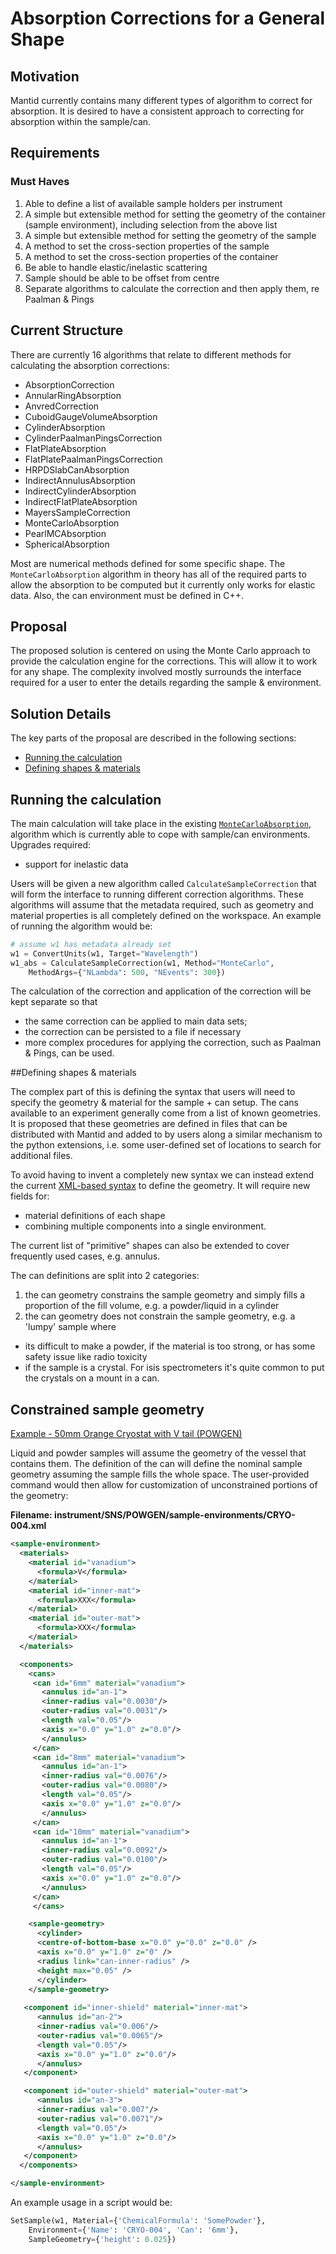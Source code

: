# Absorption Corrections for a General Shape

## Motivation

Mantid currently contains many different types of algorithm to correct for absorption. It is desired to have a consistent
approach to correcting for absorption within the sample/can.

## Requirements

### Must Haves

1. Able to define a list of available sample holders per instrument
1. A simple but extensible method for setting the geometry of the container (sample environment), including selection from the above list
1. A simple but extensible method for setting the geometry of the sample
1. A method to set the cross-section properties of the sample
1. A method to set the cross-section properties of the container
1. Be able to handle elastic/inelastic scattering
1. Sample should be able to be offset from centre
1. Separate algorithms to calculate the correction and then apply them, re Paalman & Pings

## Current Structure

There are currently 16 algorithms that relate to different methods for calculating the absorption corrections:

* AbsorptionCorrection
* AnnularRingAbsorption
* AnvredCorrection
* CuboidGaugeVolumeAbsorption
* CylinderAbsorption
* CylinderPaalmanPingsCorrection
* FlatPlateAbsorption
* FlatPlatePaalmanPingsCorrection
* HRPDSlabCanAbsorption
* IndirectAnnulusAbsorption
* IndirectCylinderAbsorption
* IndirectFlatPlateAbsorption
* MayersSampleCorrection
* MonteCarloAbsorption
* PearlMCAbsorption
* SphericalAbsorption

Most are numerical methods defined for some specific shape. The `MonteCarloAbsorption` algorithm in theory has all of the required parts to allow
the absorption to be computed but it currently only works for elastic data. Also, the can environment must be defined in C++.

## Proposal

The proposed solution is centered on using the Monte Carlo approach to provide the calculation engine for the corrections. This will allow it to
work for any shape. The complexity involved mostly surrounds the interface required for a user to enter the details regarding the sample & environment.

## Solution Details

The key parts of the proposal are described in the following sections:

* [Running the calculation](#S-running-calculation)
* [Defining shapes & materials](#S-defining-shapes-and-materials)

## <a name="S-running-calculation"></a> Running the calculation

The main calculation will take place in the existing [`MonteCarloAbsorption`](http://docs.mantidproject.org/nightly/algorithms/MonteCarloAbsorption-v1.html), algorithm
which is currently able to cope with sample/can environments. Upgrades required:

* support for inelastic data

Users will be given a new algorithm called `CalculateSampleCorrection` that will form the interface to running different correction algorithms. These algorithms will assume
that the metadata required, such as geometry and material properties is all completely defined on the workspace. An example of running the algorithm would be:

```python
# assume w1 has metadata already set
w1 = ConvertUnits(w1, Target="Wavelength")
w1_abs = CalculateSampleCorrection(w1, Method="MonteCarlo",
    MethodArgs={"NLambda": 500, "NEvents": 300})
```

The calculation of the correction and application of the correction will be kept separate so that

* the same correction can be applied to main data sets;
* the correction can be persisted to a file if necessary
* more complex procedures for applying the correction, such as Paalman & Pings, can be used.

##<a name="S-defining-shapes-and-materials"></a>Defining shapes & materials

The complex part of this is defining the syntax that users will need to specify the geometry & material for the sample + can setup. The cans available to
an experiment generally come from a list of known geometries. It is proposed that these geometries are defined in files
that can be distributed with Mantid and added to by users along a similar mechanism to the python extensions,
i.e. some user-defined set of locations to search for additional files.

To avoid having to invent a completely new syntax we can instead extend the current [XML-based syntax](http://docs.mantidproject.org/nightly/concepts/HowToDefineGeometricShape.html#howtodefinegeometricshape) 
to define the geometry. It will require new fields for:

* material definitions of each shape
* combining multiple components into a single environment.

The current list of "primitive" shapes can also be extended to cover frequently used cases, e.g. annulus.

The can definitions are split into 2 categories:

1. the can geometry constrains the sample geometry and simply fills a proportion of the fill volume, e.g. a powder/liquid in a cylinder
2. the can geometry does not constrain the sample geometry, e.g. a 'lumpy' sample where
  * its difficult to make a powder, if the material is too strong, or has some safety issue like radio toxicity
  * if the sample is a crystal. For isis spectrometers it's quite common to put the crystals on a mount in a can.

## Constrained sample geometry

[Example - 50mm Orange Cryostat with V tail (POWGEN)](https://neutrons.ornl.gov/sites/default/files/Powgen%20sample%20cans.pdf)

Liquid and powder samples will assume the geometry of the vessel that contains them. The definition of the can will define
the nominal sample geometry assuming the sample fills the whole space. The user-provided command would then allow 
for customization of unconstrained portions of the geometry:

**Filename: instrument/SNS/POWGEN/sample-environments/CRYO-004.xml**

```xml
<sample-environment>
  <materials>
    <material id="vanadium">
      <formula>V</formula>
    </material>
    <material id="inner-mat">
      <formula>XXX</formula>
    </material>
    <material id="outer-mat">
      <formula>XXX</formula>
    </material>
  </materials>

  <components>
    <cans>
     <can id="6mm" material="vanadium">
       <annulus id="an-1">
       <inner-radius val="0.0030"/>
       <outer-radius val="0.0031"/>
       <length val="0.05"/>
       <axis x="0.0" y="1.0" z="0.0"/>
       </annulus>
     </can>
     <can id="8mm" material="vanadium">
       <annulus id="an-1">
       <inner-radius val="0.0076"/>
       <outer-radius val="0.0080"/>
       <length val="0.05"/>
       <axis x="0.0" y="1.0" z="0.0"/>
       </annulus>
     </can>
     <can id="10mm" material="vanadium">
       <annulus id="an-1">
       <inner-radius val="0.0092"/>
       <outer-radius val="0.0100"/>
       <length val="0.05"/>
       <axis x="0.0" y="1.0" z="0.0"/>
       </annulus>
     </can>
     </cans>

    <sample-geometry>
      <cylinder>
      <centre-of-bottom-base x="0.0" y="0.0" z="0.0" />
      <axis x="0.0" y="1.0" z="0" />
      <radius link="can-inner-radius" />
      <height max="0.05" />
      </cylinder>
    </sample-geometry>
   
   <component id="inner-shield" material="inner-mat">
      <annulus id="an-2">
      <inner-radius val="0.006"/>
      <outer-radius val="0.0065"/>
      <length val="0.05"/>
      <axis x="0.0" y="1.0" z="0.0"/>
      </annulus>
   </component>

   <component id="outer-shield" material="outer-mat">
      <annulus id="an-3">
      <inner-radius val="0.007"/>
      <outer-radius val="0.0071"/>
      <length val="0.05"/>
      <axis x="0.0" y="1.0" z="0.0"/>
      </annulus>
   </component>
  </components>

</sample-environment>
```

An example usage in a script would be:

```python
SetSample(w1, Material={'ChemicalFormula': 'SomePowder'},
    Environment={'Name': 'CRYO-004', 'Can': '6mm'},
    SampleGeometry={'height': 0.025})
```

